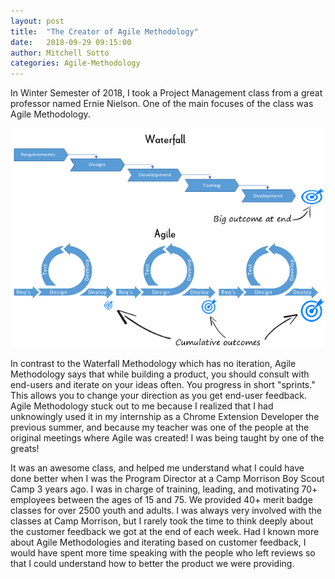 ```yaml
---
layout: post
title:  "The Creator of Agile Methodology"
date:   2018-09-29 09:15:00
author: Mitchell Sotto
categories: Agile-Methodology
---
```

In Winter Semester of 2018, I took a Project Management class from a great professor named Ernie Nielson. One of the main focuses of the class was Agile Methodology.

![Agile vs. Waterfall](/assets/agileandwaterfall.gif)

In contrast to the Waterfall Methodology which has no iteration, Agile Methodology says that while building a product, you should consult with end-users and iterate on your ideas often. You progress in short "sprints." This allows you to change your direction as you get end-user feedback. Agile Methodology stuck out to me because I realized that I had unknowingly used it in my internship as a Chrome Extension Developer the previous summer, and because my teacher was one of the people at the original meetings where Agile was created! I was being taught by one of the greats! 

It was an awesome class, and helped me understand what I could have done better when I was the Program Director at a Camp Morrison Boy Scout Camp 3 years ago. I was in charge of training, leading, and motivating 70+ employees between the ages of 15 and 75. We provided 40+ merit badge classes for over 2500 youth and adults. I was always very involved with the classes at Camp Morrison, but I rarely took the time to think deeply about the customer feedback we got at the end of each week. Had I known more about Agile Methodologies and iterating based on customer feedback, I would have spent more time speaking with the people who left reviews so that I could understand how to better the product we were providing.
